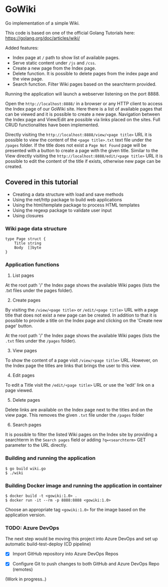# GoWiki
Go implementation of a simple Wiki.

This code is based on one of the official Golang Tutorials here: https://golang.org/doc/articles/wiki/

Added features:

- Index page at `/` path to show list of available pages.
- Serve static content under `/js` and `/css`.
- Create a new page from the Index page.
- Delete function. It is possible to delete pages from the index page and the view page.
- Search function. Filter Wiki pages based on the searchterm provided.

Running the application will launch a webserver listening on the port 8888. 

Open the `http://localhost:8888/` in a browser or any HTTP client to access the Index page of our GoWiki site. Here there is a list of available pages that can be viewed and it is possible to create a new page. Navigation between the Index page and View/Edit are possible via links placed on the sites. Full CRUD functionalites have been implemented.

Directly visiting the `http://localhost:8888/view/<page title>` URL it is possible to view the content of the `<page title>.txt` text file under the `/pages` folder. If the title does not exist a `Page Not Found` page will be presented with a button to create a page with the given title. Similar to the View directly visiting the `http://localhost:8888/edit/<page title>` URL it is possible to edit the content of the title if exists, otherwise new page can be created.


## Covered in this tutorial

- Creating a data structure with load and save methods
- Using the net/http package to build web applications
- Using the html/template package to process HTML templates
- Using the regexp package to validate user input
- Using closures


### Wiki page data structure

```
type Page struct {
    Title string
    Body  []byte
}
```

### Application functions

1. List pages

At the root path '/' the Index page shows the available Wiki pages (lists the .txt files under the pages folder).

2. Create pages

By visiting the `/view/<page title>` or `/edit/<page title>` URL with a page title that does not exist a new page can be created. In addition to that it is possible to provide a title on the Index page and clicking on the 'Create new page' button.

At the root path '/' the Index page shows the available Wiki pages (lists the `.txt` files under the `/pages` folder).

3. View pages

To show the content of a page visit `/view/<page title>` URL. However, on the Index page the titles are links that brings the user to this view. 

4. Edit pages

To edit a Title visit the `/edit/<page title>` URL or use the 'edit' link on a page viewed.

5. Delete pages

Delete links are available on the Index page next to the titles and on the view page. This removes the given `.txt` file under the `/pages` folder

6. Search pages

It is possible to filter the listed Wiki pages on the Index site by providing a searchterm in the `Search pages` field or adding `?q=<searchterm>` GET parameter to the URL directly.


### Building and running the application

```
$ go build wiki.go
$ ./wiki
```


### Building Docker image and running the application in container

```
$ docker build -t <gowiki:1.0> .
$ docker run -it --rm -p 8888:8888 <gowiki:1.0>
```

Choose an appropriate tag `<gowiki:1.0>` for the image based on the application version.


### TODO: Azure DevOps

The next step would be moving this project into Azure DevOps and set up automatic build-test-deploy (CD pipeline)

- [x] Import GitHub repository into Azure DevOps Repos 

- [x] Configure Git to push changes to both GitHub and Azure DevOps Repo (remotes)

(Work in progress..)